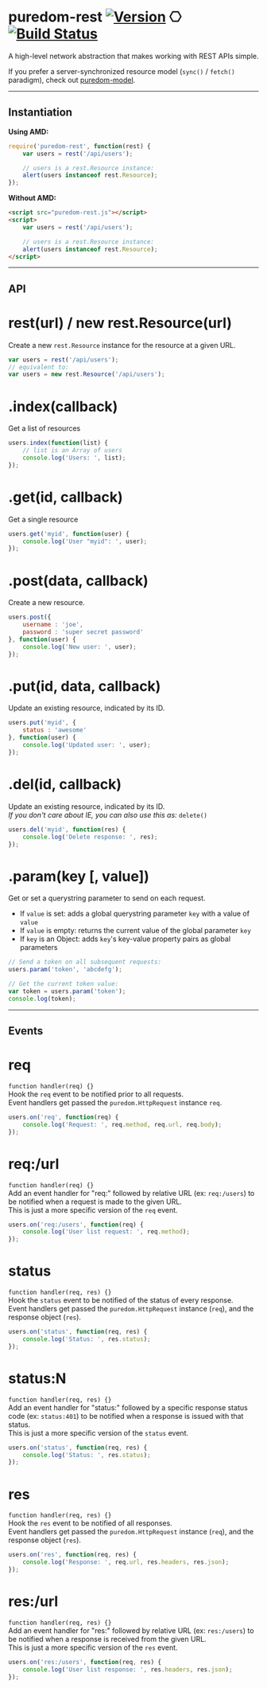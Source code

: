 puredom-rest [![Version](https://img.shields.io/npm/v/puredom-rest.svg?style=flat)](https://www.npmjs.org/package/puredom-rest) ⎔ [![Build Status](https://img.shields.io/travis/developit/puredom-rest.svg?style=flat&branch=master)](https://travis-ci.org/developit/puredom-rest)
============

A high-level network abstraction that makes working with REST APIs simple.

If you prefer a server-synchronized resource model (`sync()` / `fetch()` paradigm), check out [puredom-model](http://github.com/developit/puredom-model).


---


Instantiation
-------------

**Using AMD:**  

```JavaScript
require('puredom-rest', function(rest) {
	var users = rest('/api/users');

	// users is a rest.Resource instance:
	alert(users instanceof rest.Resource);
});
```

**Without AMD:**  

```HTML
<script src="puredom-rest.js"></script>
<script>
	var users = rest('/api/users');

	// users is a rest.Resource instance:
	alert(users instanceof rest.Resource);
</script>
```


---

API
---


# rest(url) / new rest.Resource(url)
Create a new `rest.Resource` instance for the resource at a given URL.  

```JavaScript
var users = rest('/api/users');
// equivalent to:
var users = new rest.Resource('/api/users');
```


# .index(callback)
Get a list of resources

```JavaScript
users.index(function(list) {
	// list is an Array of users
	console.log('Users: ', list);
});
```


# .get(id, callback)
Get a single resource

```JavaScript
users.get('myid', function(user) {
	console.log('User "myid": ', user);
});
```


# .post(data, callback)
Create a new resource.

```JavaScript
users.post({
	username : 'joe',
	password : 'super secret password'
}, function(user) {
	console.log('New user: ', user);
});
```


# .put(id, data, callback)
Update an existing resource, indicated by its ID.

```JavaScript
users.put('myid', {
	status : 'awesome'
}, function(user) {
	console.log('Updated user: ', user);
});
```


# .del(id, callback)
Update an existing resource, indicated by its ID.  
*If you don't care about IE, you can also use this as:* `delete()`  

```JavaScript
users.del('myid', function(res) {
	console.log('Delete response: ', res);
});
```


# .param(key [, value])
Get or set a querystring parameter to send on each request.  

- If `value` is set: adds a global querystring parameter `key` with a value of `value`  
- If `value` is empty: returns the current value of the global parameter `key`  
- If `key` is an Object: adds `key`'s key-value property pairs as global parameters  

```JavaScript
// Send a token on all subsequent requests:
users.param('token', 'abcdefg');

// Get the current token value:
var token = users.param('token');
console.log(token);
```


---

Events
------


# req
`function handler(req) {}`  
Hook the `req` event to be notified prior to all requests.  
Event handlers get passed the `puredom.HttpRequest` instance `req`.  

```JavaScript
users.on('req', function(req) {
	console.log('Request: ', req.method, req.url, req.body);
});
```


# req:/url
`function handler(req) {}`  
Add an event handler for "req:" followed by relative URL (ex: `req:/users`) to be notified when a request is made to the given URL.  
This is just a more specific version of the `req` event.  

```JavaScript
users.on('req:/users', function(req) {
	console.log('User list request: ', req.method);
});
```


# status
`function handler(req, res) {}`  
Hook the `status` event to be notified of the status of every response.  
Event handlers get passed the `puredom.HttpRequest` instance (`req`), and the response object (`res`).  

```JavaScript
users.on('status', function(req, res) {
	console.log('Status: ', res.status);
});
```


# status:N
`function handler(req, res) {}`  
Add an event handler for "status:" followed by a specific response status code (ex: `status:401`) to be notified when a response is issued with that status.  
This is just a more specific version of the `status` event.  

```JavaScript
users.on('status', function(req, res) {
	console.log('Status: ', res.status);
});
```


# res
`function handler(req, res) {}`  
Hook the `res` event to be notified of all responses.  
Event handlers get passed the `puredom.HttpRequest` instance (`req`), and the response object (`res`).  

```JavaScript
users.on('res', function(req, res) {
	console.log('Response: ', req.url, res.headers, res.json);
});
```


# res:/url
`function handler(req, res) {}`  
Add an event handler for "res:" followed by relative URL (ex: `res:/users`) to be notified when a response is received from the given URL.  
This is just a more specific version of the `res` event.  

```JavaScript
users.on('res:/users', function(req, res) {
	console.log('User list response: ', res.headers, res.json);
});
```
